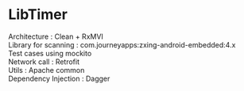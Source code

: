 # LibTimer
Architecture : Clean + RxMVI<br />
Library for scanning : com.journeyapps:zxing-android-embedded:4.x<br />
Test cases using mockito<br />
Network call : Retrofit<br />
Utils : Apache common <br />
Dependency Injection : Dagger <br />


